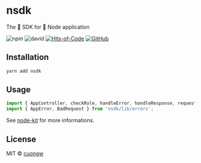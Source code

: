 # nsdk

The 🚀 SDK for 🌲 Node application

![npm](https://img.shields.io/npm/v/nsdk.svg)
![david](https://img.shields.io/david/cuongw/nsdk.svg)
[![Hits-of-Code](https://hitsofcode.com/github/cuongw/nsdk)](https://hitsofcode.com/view/github/cuongw/nsdk)
[![GitHub](https://img.shields.io/github/license/cuongw/nsdk.svg)](https://github.com/cuongw/nsdk/blob/master/LICENSE.md)

## Installation

```sh
yarn add nsdk
```

## Usage

```ts
import { AppController, checkRole, handleError, handleResponse, request } from 'nsdk';
import { AppError, BadRequest } from 'nsdk/lib/errors';
```

See [node-kit](https://github.com/cuongw/node-kit) for more informations.

## License

MIT © [cuongw](https://github.com/cuongw)
